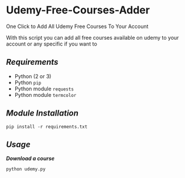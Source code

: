 # Udemy-Free-Courses-Adder
One Click to Add All Udemy Free Courses To Your Account

With this script you can add all free courses available on udemy to your account or any specific if you want to

## ***Requirements***

- Python (2 or 3)
- Python `pip`
- Python module `requests`
- Python module `termcolor`

## ***Module Installation***

	pip install -r requirements.txt

## ***Usage***

***Download a course***

    python udemy.py
